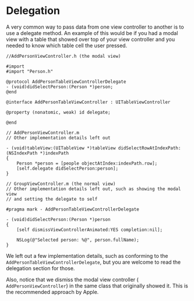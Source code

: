 # Delegation

A very common way to pass data from one view controller to another is to use a delegate method. An example of this would be if you had a modal view with a table that showed over top of your view controller and you needed to know which table cell the user pressed.

```objc
//AddPersonViewController.h (the modal view)

#import
#import "Person.h"

@protocol AddPersonTableViewControllerDelegate 
- (void)didSelectPerson:(Person *)person;
@end

@interface AddPersonTableViewController : UITableViewController

@property (nonatomic, weak) id delegate;

@end
```

```objc
// AddPersonViewController.m
// Other implementation details left out

- (void)tableView:(UITableView *)tableView didSelectRowAtIndexPath:(NSIndexPath *)indexPath
{
    Person *person = [people objectAtIndex:indexPath.row];
    [self.delegate didSelectPerson:person];
}
```

```objc
// GroupViewController.m (the normal view)
// Other implementation details left out, such as showing the modal view
// and setting the delegate to self

#pragma mark - AddPersonTableViewControllerDelegate

- (void)didSelectPerson:(Person *)person
{
    [self dismissViewControllerAnimated:YES completion:nil];

    NSLog(@"Selected person: %@", person.fullName);
}
```

We left out a few implementation details, such as conforming to the `AddPersonTableViewControllerDelegate`, but you are welcome to read the delegation section for those.

Also, notice that we dismiss the modal view controller ( `AddPersonViewController`) in the same class that originally showed it. This is the recommended approach by Apple.